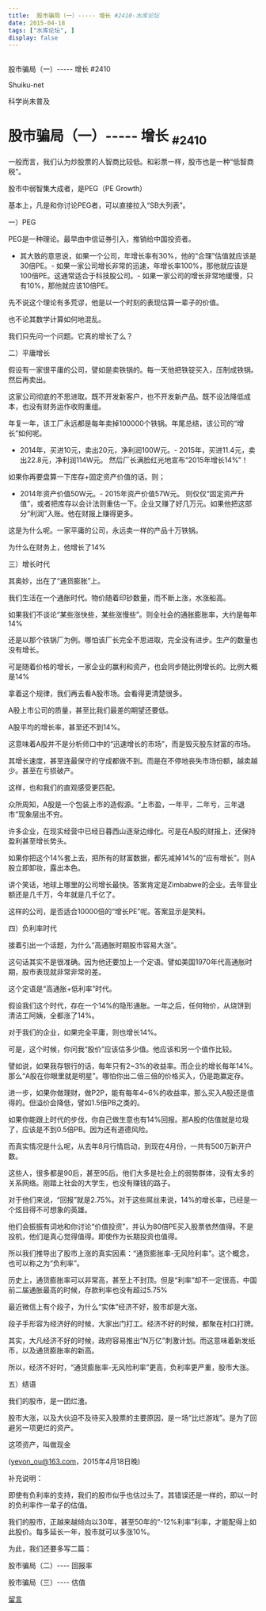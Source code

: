 ```yaml
---
title:  股市骗局（一）----- 增长 #2410-水库论坛
date: 2015-04-18
tags: ["水库论坛", ]
display: false
---
```



## 



股市骗局（一）----- 增长 #2410




Shuiku-net




科学尚未普及


# 股市骗局（一）----- 增长 <sub>#2410</sub>

 

一般而言，我们认为炒股票的人智商比较低。和彩票一样，股市也是一种“低智商税”。

股市中弱智集大成者，是PEG（PE Growth）

基本上，凡是和你讨论PEG者，可以直接拉入“SB大列表”。

 

 

一）PEG

 

PEG是一种理论。最早由中信证券引入，推销给中国投资者。
- 其大致的意思说，如果一个公司，年增长率有30%，他的“合理”估值就应该是30倍PE。- 如果一家公司增长非常的迅速，年增长率100%，那他就应该是100倍PE。这通常适合于科技股公司。- 如果一家公司的增长非常地缓慢，只有10%，那他就应该10倍PE。
 

 

先不说这个理论有多荒谬，他是以一个时刻的表现估算一辈子的价值。

也不论其数学计算如何地混乱。

我们只先问一个问题。它真的增长了么？

 

 

二）平庸增长

 

假设有一家很平庸的公司，譬如是卖铁锅的。每一天他把铁锭买入，压制成铁锅。然后再卖出。

这家公司彻底的不思进取。既不开发新客户，也不开发新产品。既不设法降低成本，也没有财务运作收购重组。

 

年复一年，该工厂永远都是每年卖掉100000个铁锅。年尾总结，该公司的“增长”如何呢。
- 2014年，买进10元，卖出20元，净利润100W元。- 2015年，买进11.4元，卖出22.8元，净利润114W元。
然后厂长满脸红光地宣布“2015年增长14%”！

 

如果你再要盘算一下库存+固定资产价值的话。则；
- 2014年资产价值50W元。- 2015年资产价值57W元。
则仅仅“固定资产升值”，或者把库存以会计法则重估一下。企业又赚了好几万元。如果他把这部分“利润”入账。他在财报上赚得更多。

 

 

这是为什么呢。一家平庸的公司，永远卖一样的产品十万铁锅。

为什么在财务上，他增长了14%

 

 

三）增长时代

 

其奥妙，出在了“通货膨胀”上。

我们生活在一个通胀时代。物价随着印钞数量，而不断上涨，水涨船高。

如果我们不谈论“某些涨快些，某些涨慢些”。则全社会的通胀膨胀率，大约是每年14%

 

 

还是以那个铁锅厂为例。哪怕该厂长完全不思进取，完全没有进步。生产的数量也没有增长。

可是随着价格的增长，一家企业的赢利和资产，也会同步随比例增长的。比例大概是14%

 

拿着这个规律，我们再去看A股市场。会看得更清楚很多。

A股上市公司的质量，甚至比我们最差的期望还要低。

A股平均的增长率，甚至还不到14%。

 

这意味着A股并不是分析师口中的“迅速增长的市场”，而是毁灭股东财富的市场。

其增长速度，甚至连最保守的守成都做不到。而是在不停地丧失市场份额，越卖越少。甚至在亏损破产。

 

这样，也和我们的直观感受更匹配。

众所周知，A股是一个包装上市的造假源。“上市盈，一年平，二年亏，三年退市”现象层出不穷。

许多企业，在现实经营中已经日暮西山逐渐边缘化。可是在A股的财报上，还保持盈利甚至增长势头。

如果你把这个14%套上去，把所有的财富数据，都先减掉14%的“应有增长”。则A股立即卸妆，露出本色。

 

 

讲个笑话，地球上哪里的公司增长最快。答案肯定是Zimbabwe的企业。去年营业额还是几千万，今年就是几千亿了。

这样的公司，是否适合10000倍的“增长PE”呢。答案显示是笑料。

 

 

 

四）负利率时代

 

接着引出一个话题，为什么“高通胀时期股市容易大涨”。

这句话其实不是很准确。因为他还要加上一个定语。譬如美国1970年代高通胀时期，股市表现就非常非常的差。

这个定语是“高通胀+低利率”时代。

 

假设我们这个时代，存在一个14%的隐形通胀。一年之后，任何物价，从烧饼到清洁工阿姨，全都涨了14%。

对于我们的企业，如果完全平庸，则也增长14%。

 

可是，这个时候，你问我“股价”应该估多少值。他应该和另一个值作比较。

譬如说，如果我存银行的话，每年只有2~3%的收益率。而企业的增长每年14%。那么“A股在你眼里就是明星”。哪怕你出二倍三倍的价格买入，仍是跑赢定存。

进一步，如果你做理财，做P2P，能有每年4~6%的收益率，那么买入A股还是值得的。但溢价会降低，譬如1.5倍PB之类的。

如果你能跟上时代的步伐，你自己做生意也有14%回报。那A股的估值就是垃圾了，应该是不到0.5倍PB。因为还有道德风险。

 

 

而真实情况是什么呢，从去年8月行情启动，到现在4月份，一共有500万新开户数。

这些人，很多都是90后，甚至95后。他们大多是社会上的弱势群体，没有太多的关系网络。刚踏上社会的大学生，也没有赚钱的路子。

 

对于他们来说，“回报”就是2.75%。对于这些屌丝来说，14%的增长率，已经是一个炫目得不可想象的英雄。

他们会振振有词地和你讨论“价值投资”，并认为80倍PE买入股票依然值得。不是投机，他们是真心觉得值得。即使作为长期投资也值得。

 

所以我们推导出了股市上涨的真实因素：“通货膨胀率-无风险利率”。这个概念，也可以称之为“负利率”。

 

历史上，通货膨胀率可以非常高，甚至上不封顶。但是“利率”却不一定很高，中国前二届通胀最高的时候，存款利率也没有超过5.75%

 

最近微信上有个段子，为什么“实体”经济不好，股市却是大涨。

段子手形容为经济好的时候，大家出门打工。经济不好的时候，都聚在村口打牌。

 

其实，大凡经济不好的时候，政府容易推出“N万亿”刺激计划。而这意味着新发纸币，以及通货膨胀率的新高。

所以，经济不好时，“通货膨胀率-无风险利率”更高，负利率更严重，股市大涨。

 

 

五）结语

 

我们的股市，是一团烂渣。

股市大涨，以及大伙迫不及待买入股票的主要原因，是一场“比烂游戏”。是为了回避另一项更烂的资产。

 

这项资产，叫做现金

 

 

(yevon_ou@163.com，2015年4月18日晚)

 

 

补充说明：

 

即使有负利率的支持，我们的股市似乎也估过头了。其错误还是一样的，即以一时的负利率作一辈子的估值。

我们的股市，正越来越倾向以30年，甚至50年的“-12%利率”利率，才能配得上如此股价。每多延长一年，股市就可以多涨10%。

为此，我们还要多写二篇：

股市骗局（二）---- 回报率

股市骗局（三）---- 估值

 

 











[留言](javascript:;)